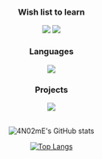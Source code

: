 <div align=center>
    
<div id="Wish list">
    <h3>Wish list to learn</h3>
    <a>
        <img src="https://img.shields.io/badge/Django-092E20?style=flat-square&logo=Python&logoColor=white"/>
    </a>
    <a>
        <img src="https://img.shields.io/badge/TypeScript-3178C6?style=flat-square&logo=Python&logoColor=white"/>
    </a>
</div>
    
<div id="development languages">
    <h3>Languages</h3>
    <a href="https://www.python.org/">
        <img src="https://img.shields.io/badge/Python-3776AB?style=flat-square&logo=Python&logoColor=white"/>
    </a>
</div>

<div id="projects">
    <h3>Projects</h3>
    <a href="https://github.com/4N02mE/MetroPolis">
        <img src="https://img.shields.io/badge/Discord_bot-5865F2?style=flat-square&logo=Discord&logoColor=white"/>
    </a>
</div>
    
<br>
    
![4N02mE's GitHub stats](https://github-readme-stats.vercel.app/api?username=4N02mE&hide=issues&count_private=true&show_icons=true&theme=slateorange&locale=kr)
    
[![Top Langs](https://github-readme-stats.vercel.app/api/top-langs/?username=4N02mE&layout=compact)](https://github.com/anuraghazra/github-readme-stats)

</div>

<!--
**4N02mE/4N02mE** is a ✨ _special_ ✨ repository because its `README.md` (this file) appears on your GitHub profile.

Here are some ideas to get you started:

- 🔭 I’m currently working on ...
- 🌱 I’m currently learning ...
- 👯 I’m looking to collaborate on ...
- 🤔 I’m looking for help with ...
- 💬 Ask me about ...
- 📫 How to reach me: ...
- 😄 Pronouns: ...
- ⚡ Fun fact: ...
-->
